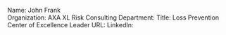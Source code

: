 Name: John Frank  
Organization: AXA XL Risk Consulting
Department: 
Title: Loss Prevention Center of Excellence Leader
URL:
LinkedIn: